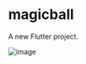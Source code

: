 # magicball

A new Flutter project.


![image](https://user-images.githubusercontent.com/64355174/143688452-e3a0dfb1-14f2-4b45-9a8f-7d908d2730cb.png)

